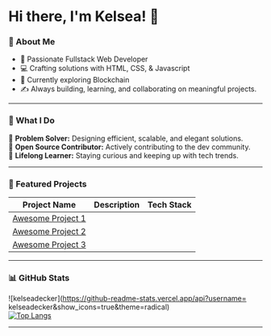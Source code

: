 # Hi there, I'm Kelsea! 👋  

### 🌟 About Me  
- 🚀 Passionate Fullstack Web Developer
- 💻 Crafting solutions with HTML, CSS, & Javascript
- 🌱 Currently exploring Blockchain 
- ✍️ Always building, learning, and collaborating on meaningful projects.  

---

### 💼 What I Do  
🔹 **Problem Solver:** Designing efficient, scalable, and elegant solutions.  
🔹 **Open Source Contributor:** Actively contributing to the dev community.  
🔹 **Lifelong Learner:** Staying curious and keeping up with tech trends.

---

### 📂 Featured Projects  
| Project Name | Description | Tech Stack |  
| ------------ | ----------- | ---------- |  
| [Awesome Project 1](https://github.com/username/project1)
| [Awesome Project 2](https://github.com/username/project2) 
| [Awesome Project 3](https://github.com/username/project3) 

---

### 📊 GitHub Stats  
![kelseadecker](https://github-readme-stats.vercel.app/api?username=
kelseadecker&show_icons=true&theme=radical)  
[![Top Langs](https://github-readme-stats.vercel.app/api/top-langs/?username=yourusername&layout=compact&theme=radical)](https://github.com/yourusername)

---



 


